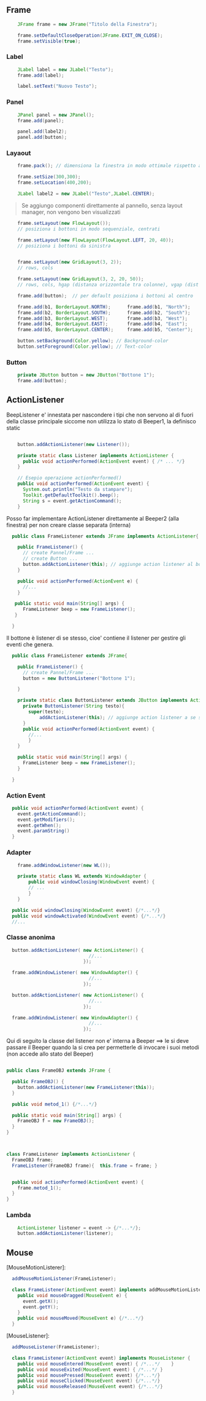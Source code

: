 ## Frame

```Java
    JFrame frame = new JFrame("Titolo della Finestra");

    frame.setDefaultCloseOperation(JFrame.EXIT_ON_CLOSE);
    frame.setVisible(true);
```

### Label

```Java
    JLabel label = new JLabel("Testo");
    frame.add(label);

    label.setText("Nuovo Testo");
```

### Panel
```Java
    JPanel panel = new JPanel();
    frame.add(panel);

    panel.add(label2);
    panel.add(button);
```

### Layaout

```java
    frame.pack(); // dimensiona la finestra in modo ottimale rispetto al contenuto

    frame.setSize(300,300);
    frame.setLocation(400,200);
```

```Java
    JLabel label2 = new JLabel("Testo",JLabel.CENTER);
```

> Se aggiungo componenti direttamente al pannello, senza layout manager, non vengono ben visualizzati

```Java
    frame.setLayout(new FlowLayout());
    // posiziona i bottoni in modo sequenziale, centrati

    frame.setLayout(new FlowLayout(FlowLayout.LEFT, 20, 40));
    // posiziona i bottoni da sinistra


    frame.setLayout(new GridLayout(3, 2));
    // rows, cols

    frame.setLayout(new GridLayout(3, 2, 20, 50));
    // rows, cols, hgap (distanza orizzontale tra colonne), vgap (dist verticale)

```

```Java
    frame.add(button);  // per default posiziona i bottoni al centro

    frame.add(b1, BorderLayout.NORTH);      frame.add(b1, "North");
    frame.add(b2, BorderLayout.SOUTH);      frame.add(b2, "South");
    frame.add(b3, BorderLayout.WEST);       frame.add(b3, "West");
    frame.add(b4, BorderLayout.EAST);       frame.add(b4, "East");
    frame.add(b5, BorderLayout.CENTER);     frame.add(b5, "Center");

```

```Java
    button.setBackground(Color.yellow); // Background-color
    button.setForeground(Color.yellow); // Text-color
```

### Button
```Java
    private JButton button = new JButton("Bottone 1");
    frame.add(button);
```

## ActionListener
   BeepListener e' innestata per nascondere i tipi che non servono al di fuori della classe principale siccome non utilizza lo stato di Beeper1, la definisco static

```java

    button.addActionListener(new Listener());

    private static class Listener implements ActionListener {
      public void actionPerformed(ActionEvent event) { /* ... */}
    }
```

```Java
    // Esepio operazione actionPerformed()
    public void actionPerformed(ActionEvent event) {
      System.out.println("Testo da stampare");
      Toolkit.getDefaultToolkit().beep();
      String s = event.getActionCommand();
    }
```

Posso far implementare ActionListener direttamente al Beeper2 (alla finestra) per non creare classe separata (interna)

```Java
  public class FrameListener extends JFrame implements ActionListener{

    public FrameListener() {
      // create Pannel/Frame ...
      // create Button ...
      button.addActionListener(this); // aggiunge action listener al bottone
    }

    public void actionPerformed(ActionEvent e) {
      //...
    }

   public static void main(String[] args) {
      FrameListener beep = new FrameListener();
   }

  }
```

Il bottone è listener di se stesso, cioe' contiene il listener per gestire gli eventi che genera.

```Java
  public class FrameListener extends JFrame{

    public FrameListener() {
      // create Pannel/Frame ...
      button = new ButtonListener("Bottone 1");

    }

    private static class ButtonListener extends JButton implements ActionListener {
      private ButtonListener(String testo){
        super(testo);
	  		addActionListener(this); // aggiunge action listener a se stesso
      }
      public void actionPerformed(ActionEvent event) {
        //...
   		}
    }

    public static void main(String[] args) {
      FrameListener beep = new FrameListener();
    }

  }
```

### Action Event
```Java
  public void actionPerformed(ActionEvent event) {
    event.getActionCommand();
    event.getModifiers();
    event.getWhen();
    event.paramString()
  }
```

### Adapter
```Java
    frame.addWindowListener(new WL());

    private static class WL extends WindowAdapter {
   		public void windowClosing(WindowEvent event) {
        // ...
   		}
   	}
```
```Java
  public void windowClosing(WindowEvent event) {/*...*/}
  public void windowActivated(WindowEvent event) {/*...*/}
  //...
```

### Classe anonima
```Java
  button.addActionListener( new ActionListener() {
                              //...
                            });

  frame.addWindowListener( new WindowAdapter() {
                              //...
                            });
```

```Java
  button.addActionListener( new ActionListener() {
                              //...
                            });

  frame.addWindowListener( new WindowAdapter() {
                              //...
                            });
```


Qui di seguito la classe del listener non e' interna a Beeper ==> le si deve passare il Beeper quando la si crea per permetterle di invocare i suoi metodi (non accede allo stato del Beeper)

```Java

public class FrameOBJ extends JFrame {

  public FrameOBJ() {
    button.addActionListener(new FrameListener(this));
  }

  public void metod_1() {/*...*/}

  public static void main(String[] args) {
    FrameOBJ f = new FrameOBJ();
  }
}



class FrameListener implements ActionListener {
  FrameOBJ frame;
  FrameListener(FrameOBJ frame){  this.frame = frame; }


  public void actionPerformed(ActionEvent event) {
    frame.metod_1();
  }
}

```

### Lambda
```Java
    ActionListener listener = event -> {/*...*/};
    button.addActionListener(listener);
```

## Mouse
[MouseMotionListerer]:
```Java
  addMouseMotionListener(FrameListener);

  class FrameListener(ActionEvent event) implements addMouseMotionListener {
    public void mouseDragged(MouseEvent e) {
      event.getX();
      event.getY();
    }
    public void mouseMoved(MouseEvent e) {/*...*/}
  }
```

[MouseListener]:
```Java
  addMouseListener(FrameListener);

  class FrameListener(ActionEvent event) implements MouseListener {
    public void mouseEntered(MouseEvent event) { /*...*/	}
    public void mouseExited(MouseEvent event) { /*...*/	}
    public void mousePressed(MouseEvent event) {/*...*/}
    public void mouseClicked(MouseEvent event) {/*...*/}
    public void mouseReleased(MouseEvent event) {/*...*/}
  }

```

